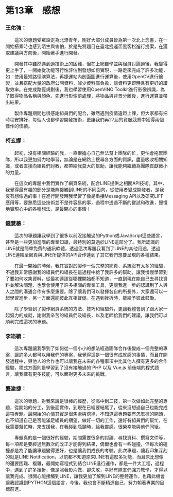 # 第13章　感想
### 王佑強：
&emsp;&emsp;這次的專題受眾設定為北漂青年，剛好大部分成員皆為第一次北上念書，在一開始搭乘時也感到陌生與害怕，於是先將題目在臺北捷運盃黑客松進行提案，在獲取建議與方向後，開始著手進行開發。

&emsp;&emsp;開發其中雖然遇到過技術上的困難，但在上網自學並與組員討論過後，我變得更上手了，一開始從功能可行性評估到發想如何實現，一路走來完成了許多功能，如：使用最短路徑演算法，再捷運站內剖面圖進行運算後，使用OpenCV進行繪製，並且搭配大量的政府公開資料，減少資料庫負擔，讓資料更即時且有更好的讀取效率。在完成路徑規劃後，我也學習使用OpenVINO Toolkit進行影像辨識，為了取得物品名稱與顏色，先進行影像前處理，將物品與背景分離後，進行運算並帶出結果。

&emsp;&emsp;製作專題期間也很感謝組員們的配合，雖然遇到疫情遠距上課，但大家都有把時程安排好，每個人也都學習開發技術，更讓我們再27屆的資服競賽中獲得兩個佳作的佳績。
### 柯玄娜：
&emsp;&emsp;起初，沒有相關經驗的我，一直很擔心自己無法幫上團隊的忙，更怕會拖累團隊，所以我更加努力地學習，無論是在網路上搜尋各方面的資訊，盡量吸收相關知識，或者直接向組員們討教，都帶給我莫大的幫助，讓我能夠繼續為團隊貢獻微小的力量。

&emsp;&emsp;在這次的專題中我們實作了網頁系統，配合LINE提供之相關API技術。其中，我覺得最有趣的部分是能夠接觸到LINE的不同面向，從使用者變成開發者，是我沒有想像過的事！在進行開發時我學習了像是串接Messaging API以及研究LIFF應用等，要熟悉這些技術並不是件容易的事，過程中透過不斷的嘗試和改進，慢慢地實現心中的各種想法，是最開心的事情！

### 錢慧蓁：
&emsp;&emsp;這次的專題讓我學到了很多以前沒接觸過的Python或JavaScript這些語言，甚至是一些更加進階的專業知識，最特別的莫過於LINE這部分了。我所認識的LINE就是簡單免費的通訊軟體，透過這次專題我看到了LINE的其他用途，透過LINE連結至網頁與LINE所提供的API合作達到了其它我們想要呈現的各種結果。

&emsp;&emsp;在最一開始的時候，我其實對於製作一個完整的網頁、系統沒有太多的經驗，不過我非常感謝我的組員們和組長在這過程中給了我許多的幫助，讓我慢慢學習到了要如何收集資料，從最初連該從哪裡開始都不知道，一直到現在能自己去尋找資料並解決問題，也學會使用了許多相關的專業工具，更讓我進一步的認識到了人與人之間的溝通合作有多麼重要。除了讓我們可以發揮各自的所長外，大家還可以一起學習進步，另一方面還能彼此互相督促。在遇到挫折時，能給予彼此鼓勵。

&emsp;&emsp;除了學習到了製作網頁系統的方法、技巧和經驗外，更讓我體會到了跟大家一起努力的成就，謝謝我辛苦的組員們及組長，以及老師給我們的建議，讓我們可以順利完成這次的專題。

### 李崧毓：
&emsp;&emsp;這次專題讓我學到了如何從一個小小的想法經過團隊合作後變成一個完整的專案，讓許多人都可以用我們的專案，我覺得這是一個很有成就感的事情，而且在開發過程中，與他人的合作也可以讓我在未來的各種事項中比其他人擁有更多的合作經驗，程式方面則是學習到了沒有接觸過的 PHP 以及 Vue.js 前後端的程式語言，讓我擁有更多技能，可以面對更多未來的挑戰。

### 龔渝捷：
&emsp;&emsp;這次的專題，對我來說是很棒的經歷，從高中到二技，第一次做如此完整的專題，從開始的分工，到後面實作，到現在已經要結尾了，從來沒想過自己也能完成這項專題。最開始的心情其實是很焦慮與徬徨，不知道這專題要有怎麼樣的開頭，也不知道自己是否能滿足組員的期望，做好一切的工作，還好有組員們的幫忙，在我需要幫忙時，來支援我，在我碰到瓶頸時，給我靈感，很榮幸能與他們同組。

&emsp;&emsp;專題真的是一個很好的經驗，期間需要很多的討論、尋找資料、撰寫文件等，每一項都是要經過無數次的改正才能得到結果，偶爾也會有一些碰撞，但每次的碰撞都是為了能讓專題變得更好，也是讓我們成長的考驗。此次專題，讓我印象深刻的就是LINE Notification，以前都不知道原來LINE有這麼多功能，而且原比想像的還要困難、複雜，最開始寫程式到結合LINE進行運作，都是一件大工程，過程中，遇到了許多挫折，像是照著影片做，卻失敗，幸好有隊友們強力教學，才得以讓我完成。很開心能接觸到LINE，讓我更加了解到LINE的整體運作，也藉此機會讓我認識到PYTHON這個語言，今後，我也會不斷精進自己，努力朝著專業的目標前進。










